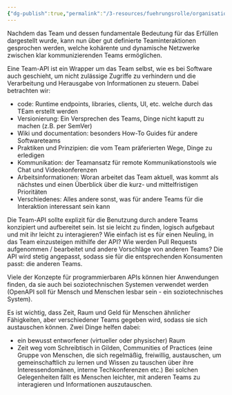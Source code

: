 ```yaml
---
{"dg-publish":true,"permalink":"/3-resources/fuehrungsrolle/organisationsstruktur/team-topologies/team-api/","created":"2024-04-28T15:50:02.165+02:00","updated":"2024-04-28T16:47:18.327+02:00"}
---
```


Nachdem das Team und dessen fundamentale Bedeutung für das Erfüllen dargestellt wurde, kann nun über gut definierte Teaminteraktionen gesprochen werden, welche kohärente und dynamische Netzwerke zwischen klar kommunizierenden Teams ermöglichen.

Eine Team-API ist ein Wrapper um das Team selbst, wie es bei Software auch geschieht, um nicht zulässige Zugriffe zu verhindern und die Verarbeitung und Herausgabe von Informationen zu steuern.
Dabei betrachten wir:
- code: Runtime endpoints, libraries, clients, UI, etc. welche durch das TEam erstellt werden
- Versionierung: Ein Versprechen des Teams, Dinge nicht kaputt zu machen (z.B. per SemVer)
- Wiki und documentation: besonders How-To Guides für andere Softwareteams
- Praktiken und Prinzipien: die vom Team präferierten Wege, Dinge zu erledigen
- Kommunikation: der Teamansatz für remote Kommunikationstools wie Chat und Videokonferenzen
- Arbeitsinformationen: Woran arbeitet das Team aktuell, was kommt als nächstes und einen Überblick über die kurz- und mittelfristigen Prioritäten
- Verschiedenes: Alles andere sonst, was für andere Teams für die Interaktion interessant sein kann

Die Team-API sollte explizit für die Benutzung durch andere Teams konzipiert und aufbereitet sein. Ist sie leicht zu finden, logisch aufgebaut und mit ihr leicht zu interagieren? Wie einfach ist es für einen Neuling, in das Team einzusteigen mithilfe der API? Wie werden Pull Requests aufgenommen / bearbeitet und andere Vorschläge von anderen Teams?
Die API wird stetig angepasst, sodass sie für die entsprechenden Konsumenten passt: die anderen Teams.

Viele der Konzepte für programmierbaren APIs können hier Anwendungen finden, da sie auch bei soziotechnischen Systemen verwendet werden (OpenAPI soll für Mensch und Menschen lesbar sein - ein soziotechnisches System).

Es ist wichtig, dass Zeit, Raum und Geld für Menschen ähnlicher Fähigkeiten, aber verschiedener Teams gegeben wird, sodass sie sich austauschen können. Zwei Dinge helfen dabei:
- ein bewusst entworfener (virtueller oder physischer) Raum
- Zeit weg vom Schreibtisch in Gilden, Communities of Practices (eine Gruppe von Menschen, die sich regelmäßig, freiwillig, austauschen, um gemeinschaftlich zu lernen und Wissen zu tauschen über ihre Interessendomänen, interne Techkonferenzen etc.)
Bei solchen Gelegenheiten fällt es Menschen leichter, mit anderen Teams zu interagieren und Informationen auszutauschen.
